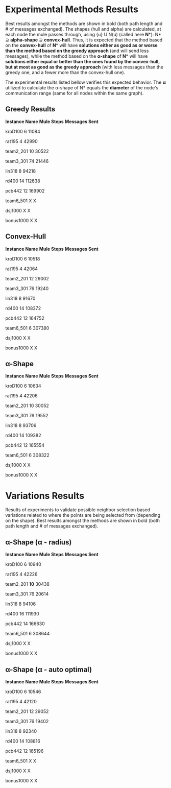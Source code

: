 # Experimental Methods Results
Best results amongst the methods are shown in bold (both path length and # of messages exchanged). The shapes (hull and alpha) are calculated, at each node the mule passes through, using {u} U N(u) (called here **N***): N* <span>&#x2287;</span> **alpha-shape**  <span>&#x2287;</span> **convex-hull**. Thus, it is expected that the method based on the **convex-hull** of **N*** will have **solutions either as good as or worse than the method based on the greedy approach** (and will send less messages), while the method based on the  **<span>&#x3B1;</span>-shape** of **N*** will have **solutions either equal or better than the ones found by the convex-hull, but at most as good as the greedy approach** (with less messages than the greedy one, and a fewer more than the convex-hull one). 

The experimental results listed bellow verifies this expected behavior. The **<span>&#x3B1;</span>** utilized to calculate the <span>&#x3B1;</span>-shape of N* equals the **diameter** of the node's communication range (same for all nodes within the same graph).

## Greedy Results

**Instance Name**  **Mule Steps**  **Messages Sent**

kroD100  			 6        		   11084

rat195 		   	 4       		    42990

team2_201    	10      		   30522

team3_301    	74      		   21446

lin318            	  8      		    94218

rd400             	14     		    112638

pcb442          	12     		    169902

team6_501          X     		    X

dsj1000				X     		    X

bonus1000  		X     		    X

## Convex-Hull

**Instance Name**  **Mule Steps**  **Messages Sent**

kroD100  			 6       		   10518

rat195 		   	  4       		    42064

team2_201    	 12      		   29002

team3_301    	 76      		   19240

lin318            	   8      		    91670

rd400             	 14     		   108372

pcb442          	 12     		   164752

team6_501         6     		    307380

dsj1000			  X     		    X

bonus1000  	  X     		    X

## <span>&#x3B1;</span>-Shape

**Instance Name**  **Mule Steps**  **Messages Sent**

kroD100  			 6        		   10634

rat195 		   	  4       		     42206

team2_201    	 10      		     30052

team3_301    	 76      		    19552

lin318            	   8      		     93706

rd400             	 14     		     109382

pcb442          	 12     		     165554

team6_501          6     		      308322

dsj1000				X     		    X

bonus1000  		X     		    X

# Variations Results

Results of experiments to validate possible neighbor selection based variations related to where the points are being selected from (depending on the shape). Best results amongst the methods are shown in bold (both path length and # of messages exchanged).

## <span>&#x3B1;</span>-Shape (<span>&#x3B1;</span> - radius)

**Instance Name**  **Mule Steps**  **Messages Sent**

kroD100  			 6        		   10940

rat195 		   	  4       		     42226

team2_201    	 **10**      		     30438

team3_301    	 76      		    20614

lin318            	   8      		     94106

rd400             	 16     		     111930

pcb442          	 14     		     166630

team6_501          6     		      308644

dsj1000				X     		    X

bonus1000  		X     		    X

## <span>&#x3B1;</span>-Shape (<span>&#x3B1;</span> - auto optimal)

**Instance Name**  **Mule Steps**  **Messages Sent**

kroD100  			 6        		   10546

rat195 		   	  4       		     42120

team2_201    	 12      		     29052

team3_301    	 76      		    19402

lin318            	   8      		     92340

rd400             	 14     		     108816

pcb442          	 12     		     165196

team6_501          X     		    X

dsj1000				X     		    X

bonus1000  		X     		    X

